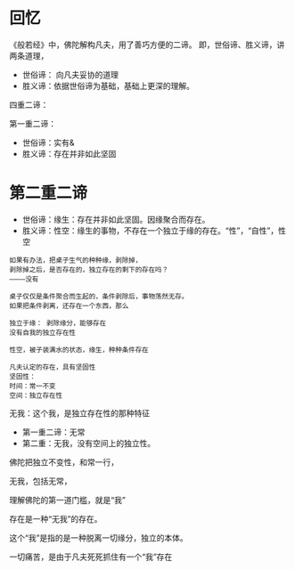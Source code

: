 # 回忆
《般若经》中，佛陀解构凡夫，用了善巧方便的二谛。
即，世俗谛、胜义谛，讲两条道理，
* 世俗谛： 向凡夫妥协的道理
* 胜义谛：依据世俗谛为基础，基础上更深的理解。

四重二谛：

第一重二谛：
* 世俗谛：实有&
* 胜义谛：存在并非如此坚固

# 第二重二谛
* 世俗谛：缘生：存在并非如此坚固。因缘聚合而存在。
* 胜义谛：性空：缘生的事物，不存在一个独立于缘的存在。“性”，“自性”，性空

```
如果有办法，把桌子生气的种种缘，剥除掉，
剥除掉之后，是否存在的，独立存在的剩下的存在吗？
————没有

桌子仅仅是条件聚合而生起的，条件剥除后，事物荡然无存。
如果把条件剥离，还存在一个东西，那么

独立于缘： 剥除缘分，能够存在
没有自我的独立存在性
```

```
性空，被子装满水的状态，缘生，种种条件存在

```

```
凡夫认定的存在，具有坚固性
坚固性：
时间：常一不变
空间：独立存在性

```

无我：这个我，是独立存在性的那种特征

* 第一重二谛：无常
* 第二重：无我，没有空间上的独立性。

佛陀把独立不变性，和常一行，

无我，包括无常，

理解佛陀的第一道门槛，就是“我”

存在是一种“无我”的存在。

这个“我”是指的是一种脱离一切缘分，独立的本体。

一切痛苦，是由于凡夫死死抓住有一个“我”存在




